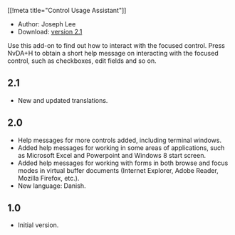 [[!meta title="Control Usage Assistant"]]

* Author: Joseph Lee
* Download: [version 2.1][1]

Use this add-on to find out how to interact with the focused control.
Press NvDA+H to obtain a short help message on interacting with the focused control, such as checkboxes, edit fields and so on.
## 2.1 ##

* New and updated translations.


## 2.0 ##

* Help messages for more controls added, including terminal windows.
* Added help messages for working in some areas of applications, such as Microsoft Excel and Powerpoint and Windows 8 start screen.
* Added help messages for working with forms in both browse and focus modes in virtual buffer documents (Internet Explorer, Adobe Reader, Mozilla Firefox, etc.).
* New language: Danish.


## 1.0 ##

* Initial version.

[1]: http://addons.nvda-project.org/files/get.php?file=cua
